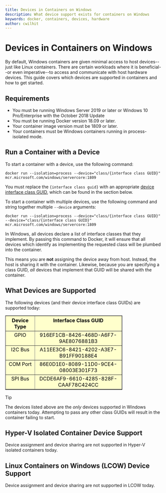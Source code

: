 ```yaml
---
title: Devices in Containers on Windows
description: What device support exists for containers on Windows
keywords: docker, containers, devices, hardware
author: cwilhit
---
```


# Devices in Containers on Windows

By default, Windows containers are given minimal access to host devices--just like Linux containers. There are certain workloads where it is beneficial--or even imperative--to access and communicate with host hardware devices. This guide covers which devices are supported in containers and how to get started.

## Requirements

- You must be running Windows Server 2019 or later or Windows 10 Pro/Enterprise with the October 2018 Update
- You must be running Docker version 18.09 or later.
- Your container image version must be 1809 or later.
- Your containers must be Windows containers running in process-isolated mode.

## Run a Container with a Device

To start a container with a device, use the following command:

```shell
docker run --isolation=process --device="class/{interface class GUID}" mcr.microsoft.com/windows/servercore:1809
```

You must replace the `{interface class guid}` with an appropriate [device interface class GUID](https://docs.microsoft.com/en-us/windows-hardware/drivers/install/overview-of-device-interface-classes), which can be found in the section below.

To start a container with multiple devices, use the following command and string together multiple `--device` arguments:

```shell
docker run --isolation=process --device="class/{interface class GUID}" --device="class/{interface class GUID}" mcr.microsoft.com/windows/servercore:1809
```

In Windows, all devices declare a list of interface classes that they implement. By passing this command to Docker, it will ensure that all devices which identify as implementing the requested class will be plumbed into the container.

This means you are **not** assigning the device away from host. Instead, the host is sharing it with the container. Likewise, because you are specifying a class GUID, _all_ devices that implement that GUID will be shared with the container.

## What Devices are Supported

The following devices (and their device interface class GUIDs) are supported today:
  
<table border="1" style="background-color:FFFFCC;border-collapse:collapse;border:1px solid FFCC00;color:000000;width:75%" cellpadding="5" cellspacing="5">
<thead>
<tr valign="top">
<th><center>Device Type</center></th>
<th><center>Interface Class GUID</center></th>
</tr>
</thead>
<tbody>
<tr valign="top">
<td><center>GPIO</center></td>
<td><center>916EF1CB-8426-468D-A6F7-9AE8076881B3</center></td>
</tr>
<tr valign="top">
<td><center>I2C Bus</center></td>
<td><center>A11EE3C6-8421-4202-A3E7-B91FF90188E4</center></td>
</tr>
<tr valign="top">
<td><center>COM Port</center></td>
<td><center>86E0D1E0-8089-11D0-9CE4-08003E301F73</center></td>
</tr>
<tr valign="top">
<td><center>SPI Bus</center></td>
<td><center>DCDE6AF9-6610-4285-828F-CAAF78C424CC</center></td>
</tr>
</tbody>
</table>

> [!TIP]
> The devices listed above are the _only_ devices supported in Windows containers today. Attempting to pass any other class GUIDs will result in the container failing to start.

## Hyper-V Isolated Container Device Support

Device assignment and device sharing are not supported in Hyper-V isolated containers today.

## Linux Containers on Windows (LCOW) Device Support

Device assignment and device sharing are not supported in LCOW today.
